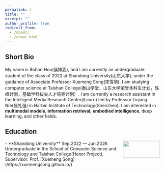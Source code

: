 ```yaml
---
permalink: /
title: ""
excerpt: ""
author_profile: true
redirect_from: 
  - /about/
  - /about.html
---
```

Short Bio
---   
My name is Bohan Hou(侯博涵), and I am currently an undergraduate student of the class of 2022 at Shandong University(山东大学), under the guidance of Associate Professor Xuemeng Song(宋雪萌). I am studying computer science at Taishan College(泰山学堂，山东大学荣誉本科生计划，珠峰计划，基础学科拔尖人才培养计划）. I am currently a research assistant in the Intelligent Media Research Center(iLearn) led by Professor Liqiang Nie(聂礼强) in Harbin Institute of Technology(Shenzhen).  I am interested in **multimodal models**, **information retrieval**, **embodied intelligence**, deep learning, and other fields.

Education
---
<div align="left">
    <a target="_blank" rel="external">
      <img border="0" src="https://haokunwen.github.io/images/SDU-LOGO.png" align="right" width="120" height="54">
    </a>     
</div>  
- **Shandong University** Sep.2022 — Jun.2026  
  Undergraduate in the School of Computer Science and Technology and Taishan College(Honor Project),
  Supervisor: Prof. [Xuemeng Song](https://xuemengsong.github.io/) 


